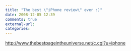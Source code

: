 ```yaml
---
title: "The best \"iPhone review\" ever :)"
date: 2008-12-05 12:39
comments: true
external-url:
categories:
---
```

<http://www.thebestpageintheuniverse.net/c.cgi?u=iphone>
